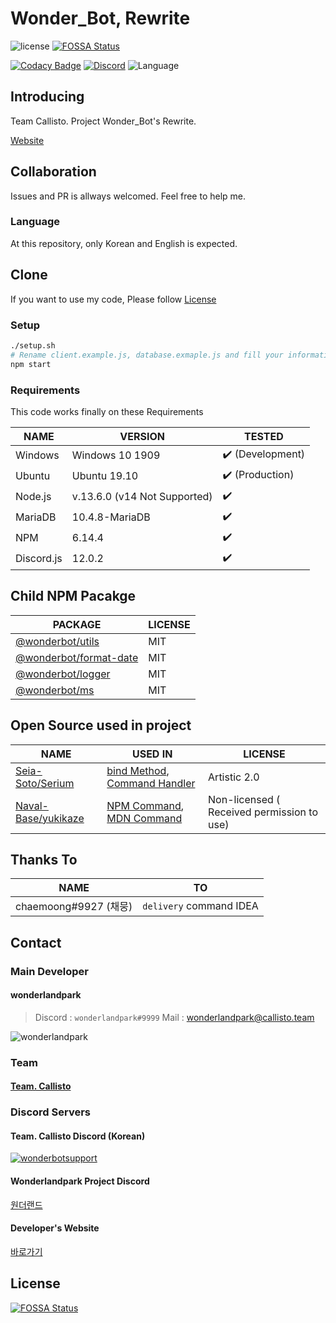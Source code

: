 # Wonder_Bot, Rewrite

![license](https://img.shields.io/github/license/wonderlandpark/wonderbot)[![FOSSA Status](https://app.fossa.com/api/projects/git%2Bgithub.com%2Fwonderlandpark%2Fwonderbot.svg?type=shield)](https://app.fossa.com/projects/git%2Bgithub.com%2Fwonderlandpark%2Fwonderbot?ref=badge_shield)

[![Codacy Badge](https://api.codacy.com/project/badge/Grade/def63318bbb54e33b453e9b45d75eb29)](https://app.codacy.com/manual/wonderlandpark/wonderbot?utm_source=github.com&utm_medium=referral&utm_content=wonderlandpark/wonderbot&utm_campaign=Badge_Grade_Dashboard)
[![Discord](https://discordapp.com/api/guilds/512553485766492171/embed.png)](https://invite.gg/wonderbot)
![Language](https://img.shields.io/badge/language-Javascript,%20Node.js-brightgreen)

## Introducing

Team Callisto. Project Wonder_Bot's Rewrite.

[Website](https://wonderbot.xyz)

## Collaboration

Issues and PR is allways welcomed.
Feel free to help me.

### Language

At this repository, only Korean and English is expected.

## Clone

If you want to use my code, Please follow [License](LICENSE)

### Setup

```bash
./setup.sh
# Rename client.example.js, database.exmaple.js and fill your information
npm start
```

### Requirements

This code works finally on these Requirements

| NAME       | VERSION                      | TESTED           |
| ---------- | ---------------------------- | ---------------- |
| Windows    | Windows 10 1909              | ✔️ (Development) |
| Ubuntu     | Ubuntu 19.10                 | ✔️ (Production)  |
| Node.js    | v.13.6.0 (v14 Not Supported) | ✔️               |
| MariaDB    | 10.4.8-MariaDB               | ✔️               |
| NPM        | 6.14.4                       | ✔️               |
| Discord.js | 12.0.2                       | ✔️               |

## Child NPM Pacakge

| PACKAGE                                                                        | LICENSE |
| ------------------------------------------------------------------------------ | ------- |
| [@wonderbot/utils](https://www.npmjs.com/package/@wonderbot/utils)             | MIT     |
| [@wonderbot/format-date](https://www.npmjs.com/package/@wonderbot/format-date) | MIT     |
| [@wonderbot/logger](https://www.npmjs.com/package/@wonderbot/logger)           | MIT     |
| [@wonderbot/ms](https://www.npmjs.com/package/@wonderbot/ms)                   | MIT     |

## Open Source used in project

| NAME                                                          | USED IN                                                                                                                                                                                                                                                          | LICENSE                                    |
| ------------------------------------------------------------- | ---------------------------------------------------------------------------------------------------------------------------------------------------------------------------------------------------------------------------------------------------------------- | ------------------------------------------ |
| [Seia-Soto/Serium](https://github.com/Seia-Soto/Serium)       | [bind Method](https://github.com/wonderlandpark/wonderbot/blob/3f734bcac06ee6a8b2e92ea5baf8a4a13d7833e3/index.js#L44-L55), [Command Handler](https://github.com/wonderlandpark/wonderbot/blob/3f734bcac06ee6a8b2e92ea5baf8a4a13d7833e3/commands/index.js#L1-L25) | Artistic 2.0                               |
| [Naval-Base/yukikaze](https://github.com/Naval-Base/yukikaze) | [NPM Command](https://github.com/wonderlandpark/wonderbot/blob/master/src/commands/coding/npm.js), [MDN Command](https://github.com/wonderlandpark/wonderbot/blob/master/src/commands/coding/mdn.js)                                                             | Non-licensed ( Received permission to use) |

## Thanks To

| NAME                  | TO                      |
| --------------------- | ----------------------- |
| chaemoong#9927 (채뭉) | `delivery` command IDEA |

## Contact

### Main Developer

#### wonderlandpark

> Discord : `wonderlandpark#9999`
> Mail : [wonderlandpark@callisto.team](mailto:wonderlandpark@callisto.team)

![wonderlandpark](https://cdn.discordapp.com/avatars/285185716240252929/8d802379229ac355aecced85aaccce8c.png?size=256)

### Team

#### [Team. Callisto](https://callisto.team)

### Discord Servers

#### Team. Callisto Discord (Korean)

[![wonderbotsupport](https://discordapp.com/api/guilds/470028725287780352/embed.png?style=banner2)](https://discord.wonderbot.xyz)

#### Wonderlandpark Project Discord

[원더랜드](https://discord.gg/y6Yqeav)

#### Developer's Website

[바로가기](https://wonder.im)


## License
[![FOSSA Status](https://app.fossa.com/api/projects/git%2Bgithub.com%2Fwonderlandpark%2Fwonderbot.svg?type=large)](https://app.fossa.com/projects/git%2Bgithub.com%2Fwonderlandpark%2Fwonderbot?ref=badge_large)
